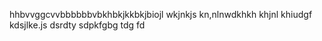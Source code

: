 hhbvvggcvvbbbbbbvbkhbkjkkbkjbiojl
wkjnkjs
kn,nlnwdkhkh
khjnl
khiudgf
kdsjlke.js
dsrdty
sdpkfgbg
tdg
fd
